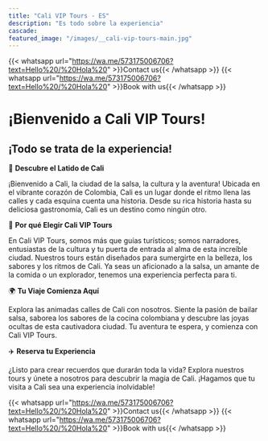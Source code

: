 ```yaml
---
title: "Cali VIP Tours - ES"
description: "Es todo sobre la experiencia"
cascade:
featured_image: "/images/__cali-vip-tours-main.jpg"
---
```


{{< whatsapp url="https://wa.me/573175006706?text=Hello%20/%20Hola%20" >}}Contact us{{< /whatsapp >}}
{{< whatsapp url="https://wa.me/573175006706?text=Hello%20/%20Hola%20" >}}Book with us{{< /whatsapp >}}

# ¡Bienvenido a Cali VIP Tours!

## ¡Todo se trata de la experiencia!

🌆 **Descubre el Latido de Cali**

¡Bienvenido a Cali, la ciudad de la salsa, la cultura y la aventura! Ubicada en el vibrante corazón de Colombia, Cali es un lugar donde el ritmo llena las calles y cada esquina cuenta una historia. Desde su rica historia hasta su deliciosa gastronomía, Cali es un destino como ningún otro.

🌟 **Por qué Elegir Cali VIP Tours**

En Cali VIP Tours, somos más que guías turísticos; somos narradores, entusiastas de la cultura y tu puerta de entrada al alma de esta increíble ciudad. Nuestros tours están diseñados para sumergirte en la belleza, los sabores y los ritmos de Cali. Ya seas un aficionado a la salsa, un amante de la comida o un explorador, tenemos una experiencia perfecta para ti.

🌍 **Tu Viaje Comienza Aquí**

Explora las animadas calles de Cali con nosotros. Siente la pasión de bailar salsa, saborea los sabores de la cocina colombiana y descubre las joyas ocultas de esta cautivadora ciudad. Tu aventura te espera, y comienza con Cali VIP Tours.

✈️ **Reserva tu Experiencia**

¿Listo para crear recuerdos que durarán toda la vida? Explora nuestros tours y únete a nosotros para descubrir la magia de Cali. ¡Hagamos que tu visita a Cali sea una experiencia inolvidable!

{{< whatsapp url="https://wa.me/573175006706?text=Hello%20/%20Hola%20" >}}Contact us{{< /whatsapp >}}
{{< whatsapp url="https://wa.me/573175006706?text=Hello%20/%20Hola%20" >}}Book with us{{< /whatsapp >}}
